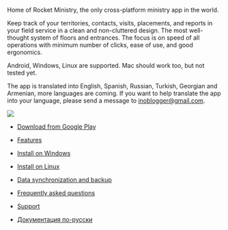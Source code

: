 Home of Rocket Ministry, the only cross-platform ministry app in the world.

Keep track of your territories, contacts, visits, placements, and reports in your field service in a clean and non-cluttered design. The most well-thought system of floors and entrances. The focus is on speed of all operations with minimum number of clicks, ease of use, and good ergonomics.

Android, Windows, Linux are supported. Mac should work too, but not tested yet.

The app is translated into English, Spanish, Russian, Turkish, Georgian and Armenian, more languages are coming. If you want to help translate the app into your language, please send a message to [inoblogger@gmail.com](mailto:inoblogger@gmail.com).

![](https://play-lh.googleusercontent.com/7hgRAeaj_uHhQ8YgpsBIWu5PxdwecvhVeJ5B8_GmCBdWONR9Aex6isWIiwjOK9EsQLk)

* [Download from Google Play](https://play.google.com/store/apps/details?id=org.rocketministry)

* [Features](https://github.com/antorix/Rocket-Ministry/wiki#features)

* [Install on Windows](https://github.com/antorix/Rocket-Ministry/wiki#windows)
 
* [Install on Linux](https://github.com/antorix/Rocket-Ministry/wiki#linux)

* [Data synchronization and backup](https://github.com/antorix/Rocket-Ministry/wiki#data-synchronization-and-backup)
 
* [Frequently asked questions](https://github.com/antorix/Rocket-Ministry/wiki#faq)

* [Support](https://github.com/antorix/Rocket-Ministry/wiki#support)

* [Документация по-русски](https://github.com/antorix/Rocket-Ministry/wiki/ru)
